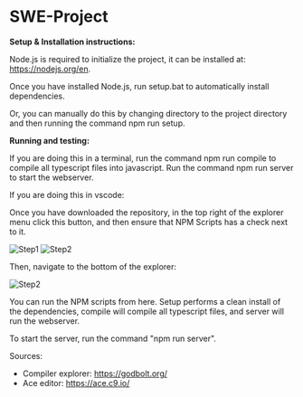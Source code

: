 # SWE-Project
**Setup & Installation instructions:**

Node.js is required to initialize the project, it can be installed at: https://nodejs.org/en.

Once you have installed Node.js, run setup.bat to automatically install dependencies. 

Or, you can manually do this by changing directory to the project directory and then running the command npm run setup.

**Running and testing:**

If you are doing this in a terminal, run the command npm run compile to compile all typescript files into javascript. Run the command npm run server to start the webserver. 

If you are doing this in vscode:

Once you have downloaded the repository, in the top right of the explorer menu click this button, and then ensure that NPM Scripts has a check next to it.

![Step1](https://github.com/user-attachments/assets/ab932a66-394f-4b82-abef-33768771c5d6)
![Step2](https://github.com/user-attachments/assets/3c35fdce-fe97-4536-ad55-9d4ce96f463b)

Then, navigate to the bottom of the explorer:

![Step2](https://github.com/user-attachments/assets/1da2ab2f-bb53-4176-b84a-c03dc979f1a4)

You can run the NPM scripts from here. Setup performs a clean install of the dependencies, compile will compile all typescript files, and server will run the webserver.

To start the server, run the command "npm run server".

Sources:

- Compiler explorer: https://godbolt.org/
- Ace editor: https://ace.c9.io/

